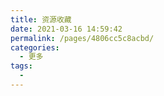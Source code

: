 ```yaml
---
title: 资源收藏
date: 2021-03-16 14:59:42
permalink: /pages/4806cc5c8acbd/
categories:
  - 更多
tags:
  - 
---
```

